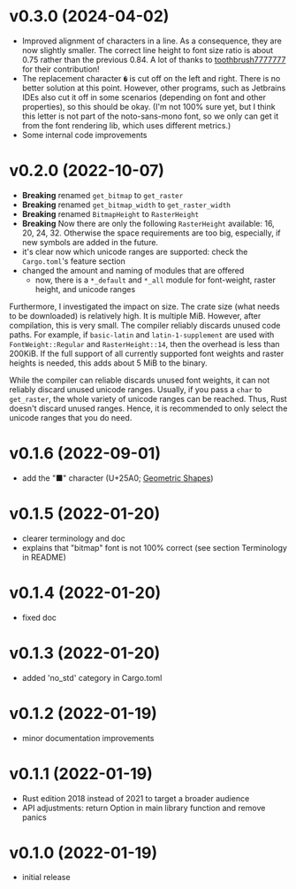 # v0.3.0 (2024-04-02)
- Improved alignment of characters in a line. As a consequence, they are now
  slightly smaller. The correct line height to font size ratio is about 0.75
  rather than the previous 0.84. A lot of thanks to
  [toothbrush7777777](https://github.com/toothbrush7777777) for their
  contribution!
- The replacement character `�` is cut off on the left and right. There is no
  better solution at this point. However, other programs, such as Jetbrains
  IDEs also cut it off in some scenarios (depending on font and other
  properties), so this should be okay. (I'm not 100% sure yet, but I think this
  letter is not part of the noto-sans-mono font, so we only can get it from the
  font rendering lib, which uses different metrics.)
- Some internal code improvements

# v0.2.0 (2022-10-07)
- **Breaking** renamed `get_bitmap` to `get_raster`
- **Breaking** renamed `get_bitmap_width` to `get_raster_width`
- **Breaking** renamed `BitmapHeight` to `RasterHeight`
- **Breaking** Now there are only the following `RasterHeight` available: 16, 20, 24, 32.
  Otherwise the space requirements are too big, especially, if new symbols are added in the future.
- it's clear now which unicode ranges are supported:
  check the `Cargo.toml`'s feature section
- changed the amount and naming of modules that are offered
  - now, there is a `*_default` and `*_all` module for font-weight, raster height,
    and unicode ranges

Furthermore, I investigated the impact on size. The crate size (what needs to be downloaded) is
relatively high. It is multiple MiB. However, after compilation, this is very small. The compiler
reliably discards unused code paths. For example, if `basic-latin` and `latin-1-supplement` are
used with `FontWeight::Regular` and `RasterHeight::14`, then the overhead is less than 200KiB.
If the full support of all currently supported font weights and raster heights is needed, this adds
about 5 MiB to the binary.

While the compiler can reliable discards unused font weights, it can not reliably discard unused
unicode ranges. Usually, if you pass a `char` to `get_raster`, the whole variety of unicode ranges
can be reached. Thus, Rust doesn't discard unused ranges. Hence, it is recommended to only select
the unicode ranges that you do need.

# v0.1.6 (2022-09-01)
- add the "■" character (U+25A0; [Geometric Shapes](https://jrgraphix.net/r/Unicode/25A0-25FF))

# v0.1.5 (2022-01-20)
- clearer terminology and doc
- explains that "bitmap" font is not 100% correct (see section Terminology in README)

# v0.1.4 (2022-01-20)
- fixed doc

# v0.1.3 (2022-01-20)
- added 'no_std' category in Cargo.toml

# v0.1.2 (2022-01-19)
- minor documentation improvements

# v0.1.1 (2022-01-19)
- Rust edition 2018 instead of 2021 to target a broader audience
- API adjustments: return Option in main library function and remove panics

# v0.1.0 (2022-01-19)
- initial release
